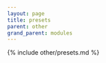 ```yaml
---
layout: page
title: presets
parent: other
grand_parent: modules
---
```


{% include other/presets.md %}
